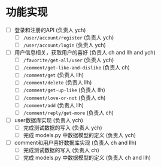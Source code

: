 # 功能实现

- [ ] 登录和注册的API (负责人 ych)
    - [ ] `/user/account/register` (负责人 ych)
    - [ ] `/user/account/login` (负责人 ych)
- [ ] 用户信息相关，获取用户的喜好 (负责人 ch and llh and ych)
    - [ ] `/favorite/get-all/user` (负责人 ych)
    - [ ] `/comment/get-like-and-dislike` (负责人 ch)
    - [ ] `/comment/get` (负责人 llh)
    - [ ] `/comment/delete` (负责人 llh)
    - [ ] `/comment/get-up-like` (负责人 llh)
    - [ ] `/comment/love-or-not` (负责人 ch)
    - [ ] `/comment/add` (负责人 llh)
    - [ ] `/comment/reply/get-more` (负责人 ch)
- [ ] user数据库实现 (负责人 ych)
    - [ ] 完成测试数据的写入 (负责人 ych)
    - [ ] 完成 models.py 中数据模型的定义 (负责人 ych)
- [ ] comment和用户喜好数据库实现 (负责人 ch and llh)
    - [ ] 完成测试数据的写入 (负责人 ch)
    - [ ] 完成 models.py 中数据模型的定义 (负责人 ch and llh)